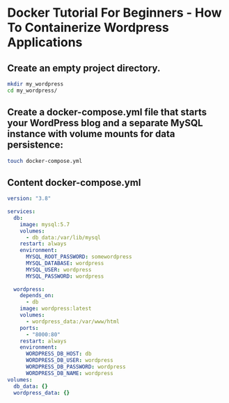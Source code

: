 Docker Tutorial For Beginners - How To Containerize Wordpress Applications
===


Create an empty project directory.
---

```bash
mkdir my_wordpress
cd my_wordpress/

```

Create a docker-compose.yml file that starts your WordPress blog and a separate MySQL instance with volume mounts for data persistence:
---

```bash
touch docker-compose.yml
```

Content docker-compose.yml
---

```yml
version: "3.8"
    
services:
  db:
    image: mysql:5.7
    volumes:
      - db_data:/var/lib/mysql
    restart: always
    environment:
      MYSQL_ROOT_PASSWORD: somewordpress
      MYSQL_DATABASE: wordpress
      MYSQL_USER: wordpress
      MYSQL_PASSWORD: wordpress
    
  wordpress:
    depends_on:
      - db
    image: wordpress:latest
    volumes:
      - wordpress_data:/var/www/html
    ports:
      - "8000:80"
    restart: always
    environment:
      WORDPRESS_DB_HOST: db
      WORDPRESS_DB_USER: wordpress
      WORDPRESS_DB_PASSWORD: wordpress
      WORDPRESS_DB_NAME: wordpress
volumes:
  db_data: {}
  wordpress_data: {}
```
